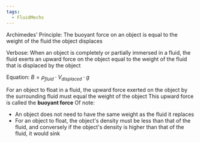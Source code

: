 ```yaml
---
tags:
  - FluidMechs
---
```

Archimedes' Principle: The buoyant force on an object is equal to the weight of the fluid the object displaces

Verbose: When an object is completely or partially immersed in a fluid, the fluid exerts an upward force on the object equal to the weight of the fluid that is displaced by the object

Equation: $B=\rho_{fluid}\cdot V_{displaced}\cdot g$   

For an object to float in a fluid, the upward force exerted on the object by the surrounding fluid must equal the weight of the object
This upward force is called the **buoyant force**
 Of note: 
 - An object does not need to have the same weight as the fluid it replaces
 - For an object to float, the object's density must be less than that of the fluid, and conversely if the object's density is higher than that of the fluid, it would sink
